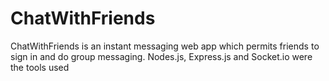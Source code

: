 ChatWithFriends
===============

ChatWithFriends is an instant messaging web app which permits friends to sign in and do group messaging. Nodes.js, Express.js and Socket.io were the tools used
